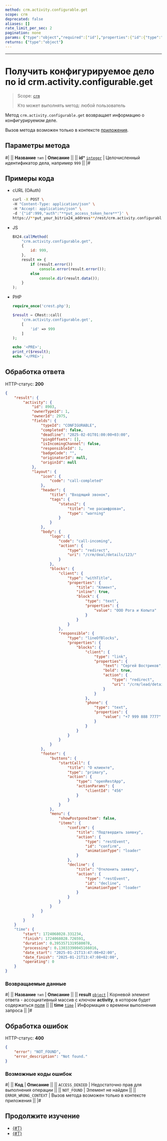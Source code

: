 ```yaml
---
method: crm.activity.configurable.get
scope: crm
deprecated: false
aliases: []
rate_limit_per_sec: 2
pagination: none
params: {"type":"object","required":["id"],"properties":{"id":{"type":"integer"}}}
returns: {"type":"object"}
---
```



---

# Получить конфигурируемое дело по id crm.activity.configurable.get

> Scope: [`crm`](../../../../scopes/permissions.md)
>
> Кто может выполнять метод: любой пользователь

Метод `crm.activity.configurable.get` возвращает информацию о конфигурируемом деле. 



Вызов метода возможен только в контексте [приложения](https://helpdesk.bitrix24.ru/examples/app.zip).



## Параметры метода



#|
|| **Название**
`тип` | **Описание** ||
|| **id***
[`integer`](../../../../data-types.md) | Целочисленный идентификатор дела, например `999` ||
|#

## Примеры кода





- cURL (OAuth)

    ```bash
    curl -X POST \
    -H "Content-Type: application/json" \
    -H "Accept: application/json" \
    -d '{"id":999,"auth":"**put_access_token_here**"}' \
    https://**put_your_bitrix24_address**/rest/crm.activity.configurable.get
    ```

- JS

    ```js
    BX24.callMethod(
        "crm.activity.configurable.get",
        {
            id: 999,
        }, 
        result => {
            if (result.error())
                console.error(result.error());
            else
                console.dir(result.data());
        }    
    );
    ```

- PHP

    ```php
    require_once('crest.php');

    $result = CRest::call(
        'crm.activity.configurable.get',
        [
            'id' => 999
        ]
    );

    echo '<PRE>';
    print_r($result);
    echo '</PRE>';
    ```



## Обработка ответа

HTTP-статус: **200**

```json
{
    "result": {
        "activity": {
            "id": 8903,
            "ownerTypeId": 1,
            "ownerId": 2975,
            "fields": {
                "typeId": "CONFIGURABLE",
                "completed": false,
                "deadline": "2025-02-01T01:00:00+03:00",
                "pingOffsets": [],
                "isIncomingChannel": false,
                "responsibleId": 1,
                "badgeCode": "",
                "originatorId": null,
                "originId": null
            },
            "layout": {
                "icon": {
                    "code": "call-completed"
                },
                "header": {
                    "title": "Входящий звонок",
                    "tags": {
                        "status2": {
                            "title": "не расшифрован",
                            "type": "warning"
                        }
                    }
                },
                "body": {
                    "logo": {
                        "code": "call-incoming",
                        "action": {
                            "type": "redirect",
                            "uri": "/crm/deal/details/123/"
                        }
                    },
                    "blocks": {
                        "client": {
                            "type": "withTitle",
                            "properties": {
                                "title": "Клиент",
                                "inline": true,
                                "block": {
                                    "type": "text",
                                    "properties": {
                                        "value": "ООО Рога и Копыта"
                                    }
                                }
                            }
                        },
                        "responsible": {
                            "type": "lineOfBlocks",
                            "properties": {
                                "blocks": {
                                    "client": {
                                        "type": "link",
                                        "properties": {
                                            "text": "Сергей Востриков",
                                            "bold": true,
                                            "action": {
                                                "type": "redirect",
                                                "uri": "/crm/lead/details/789/"
                                            }
                                        }
                                    },
                                    "phone": {
                                        "type": "text",
                                        "properties": {
                                            "value": "+7 999 888 7777"
                                        }
                                    }
                                }
                            }
                        }
                    }
                },
                "footer": {
                    "buttons": {
                        "startCall": {
                            "title": "О клиенте",
                            "type": "primary",
                            "action": {
                                "type": "openRestApp",
                                "actionParams": {
                                    "clientId": "456"
                                }
                            }
                        }
                    },
                    "menu": {
                        "showPostponeItem": false,
                        "items": {
                            "confirm": {
                                "title": "Подтвердить заявку",
                                "action": {
                                    "type": "restEvent",
                                    "id": "confirm",
                                    "animationType": "loader"
                                }
                            },
                            "decline": {
                                "title": "Отклонить заявку",
                                "action": {
                                    "type": "restEvent",
                                    "id": "decline",
                                    "animationType": "loader"
                                }
                            }
                        }
                    }
                }
            }
        }
    }
    "time": {
        "start": 1724068028.331234,
        "finish": 1724068028.726591,
        "duration": 0.3953571319580078,
        "processing": 0.13033390045166016,
        "date_start": "2025-01-21T13:47:08+02:00",
        "date_finish": "2025-01-21T13:47:08+02:00",
        "operating": 0
    }
}
```

### Возвращаемые данные

#|
|| **Название**
`тип` | **Описание** ||
|| **result**
[`object`](../../../../data-types.md) | Корневой элемент ответа - ассоциативный массив с ключом **activity**, в котором будет содержаться [поля](./crm-activity-configurable-add.md#parametr-fields) ||
|| **time**
[`time`](../../../../data-types.md#time) | Информация о времени выполнения запроса ||
|#

## Обработка ошибок

HTTP-статус: **400**

```json
{
    "error": "NOT_FOUND",
    "error_description": "Not found."
}
```



### Возможные коды ошибок

#|
|| **Код** | **Описание** ||
|| `ACCESS_DENIED` | Недостаточно прав для выполнения операции ||
|| `NOT_FOUND` | Элемент не найден ||
|| `ERROR_WRONG_CONTEXT` | Вызов метода возможен только в контексте приложения ||
|#



## Продолжите изучение

- [{#T}](./crm-activity-configurable-update.md)
- [{#T}](./crm-activity-configurable-add.md)
